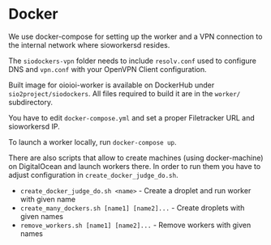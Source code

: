 # Docker
We use docker-compose for setting up the worker and a VPN connection to the internal network where sioworkersd resides.

The `siodockers-vpn` folder needs to include `resolv.conf` used to configure DNS and `vpn.conf` with your OpenVPN Client configuration.

Built image for oioioi-worker is available on DockerHub under `sio2project/siodockers`. All files required to build it are in the `worker/` subdirectory.

You have to edit `docker-compose.yml` and set a proper Filetracker URL and sioworkersd IP.

To launch a worker locally, run `docker-compose up`.

There are also scripts that allow to create machines (using docker-machine) on DigitalOcean and launch workers there. 
In order to run them you have to adjust configuration in `create_docker_judge_do.sh`.
 - `create_docker_judge_do.sh <name>` 			- Create a droplet and run worker with given name
 - `create_many_dockers.sh [name1] [name2]...` 	- Create droplets with given names
 - `remove_workers.sh [name1] [name2]...`		- Remove workers with given names
